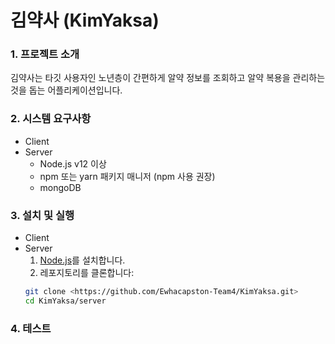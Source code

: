 # 김약사 (KimYaksa) #
### 1. 프로젝트 소개 ###
김약사는 타깃 사용자인 노년층이 간편하게 알약 정보를 조회하고 알약 복용을 관리하는 것을 돕는 어플리케이션입니다. 
### 2. 시스템 요구사항 ###
* Client
* Server
    * Node.js v12 이상
    * npm 또는 yarn 패키지 매니저 (npm 사용 권장)
    * mongoDB
### 3. 설치 및 실행 ###
* Client
* Server
    1. [Node.js](<https://nodejs.org/>)를 설치합니다.
    2. 레포지토리를 클론합니다:
    ```bash
    git clone <https://github.com/Ewhacapston-Team4/KimYaksa.git>
    cd KimYaksa/server
    ```
### 4. 테스트 ###